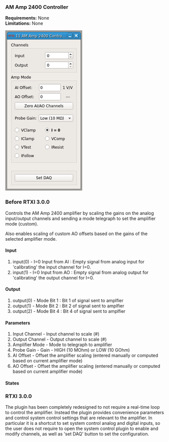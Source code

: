 ### AM Amp 2400 Controller

**Requirements:** None  
**Limitations:** None  


![AM Amp 2400 Controller GUI](am-amp2400.png)

### Before RTXI 3.0.0
<!--start-->
<p>
Controls the AM Amp 2400 amplifier by scaling the gains on the analog
input/output channels and sending a mode telegraph to set the amplifier mode
(custom).

Also enables scaling of custom AO offsets based on the gains of the selected
amplifier mode.
</p>
<!--end-->

#### Input
1. input(0) - I=0 Input from AI : Empty signal from analog input for
   'calibrating' the input channel for I=0.
2. input(1) - I=0 Input from AO : Empty signal from analog output for
   'calibrating' the output channel for I=0.

#### Output
1. output(0) - Mode Bit 1 : Bit 1 of signal sent to amplfier
2. output(1) - Mode Bit 2 : Bit 2 of signal sent to amplfier
3. output(2) - Mode Bit 4 : Bit 4 of signal sent to amplfier

#### Parameters
1. Input Channel - Input channel to scale (#)
2. Output Channel - Output channel to scale (#)
3. Amplifier Mode - Mode to telegraph to amplifier
4. Probe Gain - Gain - HIGH (10 MOhm) or LOW (10 GOhm)
5. AI Offset - Offset the amplifier scaling (entered manually or computed based
   on current amplifier mode)
6. AO Offset - Offset the amplifier scaling (entered manually or computed based
   on current amplifier mode)

#### States

### RTXI 3.0.0
The plugin has been completely redesigned to not require a real-time loop to control
the amplifier. Instead the plugin provides convenience parameters and control system
control settings that are relevant to the amplifier. In particular it is a shortcut to
set system control analog and digital inputs, so the user does not require to open
the system control plugin to enable and modify channels, as well as 'set DAQ' button
to set the configuration.

